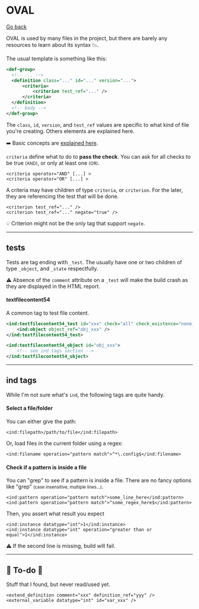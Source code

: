# OVAL

[Go back](../index.md)

<div class="row row-cols-md-2"><div>

OVAL is used by many files in the project, but there are barely any resources to learn about its syntax 📉.

The usual template is something like this:

```xml
<def-group>
  <!-- ... -->
  <definition class="..." id="..." version="...">
      <criteria>
          <criterion test_ref="..." />
      </criteria>
  </definition>
  <!-- body -->
</def-group>
```

The `class`, `id`, `version`, and `test_ref` values are specific to what  kind of file you're creating. Others elements are explained here. 

➡️ Basic concepts are [explained here](https://ovalproject.github.io/getting-started/tutorial/).
</div><div>

`criteria` define what to do to **pass the check**. You can ask for all checks to be true <small>(AND)</small>, or only at least one <small>(OR)</small>.

```xml!
<criteria operator="AND" [...] >
<criteria operator="OR" [...] >
```

A criteria may have children of type `criteria`, or `criterion`. For the later, they are referencing the test that will be done.

```xml!
<criterion test_ref="..." />
<criterion test_ref="..." negate="true" />
```

💡 Criterion might not be the only tag that support `negate`.
</div></div>

<hr class="sep-both">

## tests

<div class="row row-cols-md-2"><div>

Tests are tag ending with `_test`. The usually have one or two children of type `_object`, and `_state` respectfully.

⚠️ Absence of the `comment` attribute on a `_test` will make the build crash as they are displayed in the HTML report.
</div><div>

#### textfilecontent54

A common tag to test file content.

```xml
<ind:textfilecontent54_test id="xxx" check="all" check_existence="none_exist" comment="">
    <ind:object object_ref="obj_xxx" />
</ind:textfilecontent54_test>

<ind:textfilecontent54_object id="obj_xxx">
    <!-- see ind tags section -->
</ind:textfilecontent54_object>
```
</div></div>

<hr class="sep-both">

## ind tags

<div class="row row-cols-md-2"><div>

While I'm not sure what's `ind`, the following tags are quite handy.

#### Select a file/folder

You can either give the path:

```xml!
<ind:filepath>/path/to/file</ind:filepath>
```

Or, load files in the current folder using a regex:

```
<ind:filename operation="pattern match">^*\.config$</ind:filename>
```
</div><div>

#### Check if a pattern is inside a file

You can "grep" to see if a pattern is inside a file. There are no fancy options like "grep" <small>(case insensitive, multiple lines...)</small>.

```xml!
<ind:pattern operation="pattern match">some_line_here</ind:pattern>
<ind:pattern operation="pattern match">^some_regex_here$</ind:pattern>
```

Then, you assert what result you expect

```xml!
<ind:instance datatype="int">1</ind:instance>
<ind:instance datatype="int" operation="greater than or equal">1</ind:instance>
```

⚠️ If the second line is missing, build will fail.
</div></div>

<hr class="sep-both">

## 👻 To-do 👻

Stuff that I found, but never read/used yet.

<div class="row row-cols-md-2"><div>

```xml!
<extend_definition comment="xxx" definition_ref="yyy" />
<external_variable datatype="int" id="var_xxx" />
```
</div><div>
</div></div>